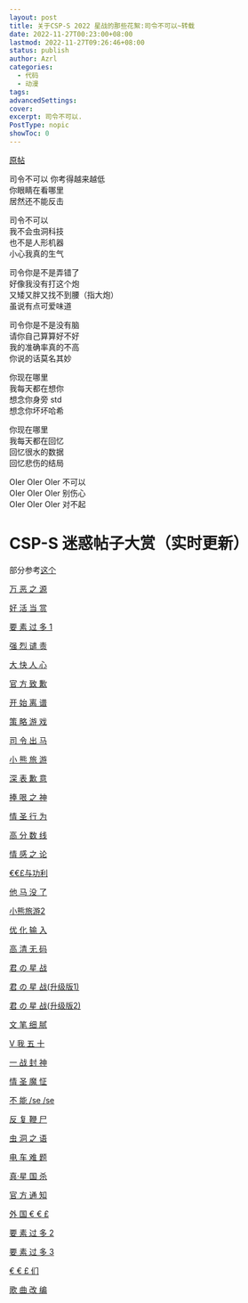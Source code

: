 ```yaml
---
layout: post
title: 关于CSP-S 2022 星战的那些花絮:司令不可以~转载
date: 2022-11-27T00:23:00+08:00
lastmod: 2022-11-27T09:26:46+08:00
status: publish
author: Azrl
categories: 
  - 代码
  - 动漫
tags: 
advancedSettings: 
cover: 
excerpt: 司令不可以.
PostType: nopic
showToc: 0
---
```


[原帖](https://www.luogu.com.cn/discuss/533173)

司令不可以
你考得越来越低  
你眼睛在看哪里  
居然还不能反击

司令不可以  
我不会虫洞科技  
也不是人形机器  
小心我真的生气

司令你是不是弄错了  
好像我没有打这个炮  
又矮又胖又找不到腰（指大炮）  
虽说有点可爱味道  

司令你是不是没有脑  
请你自己算算好不好  
我的准确率真的不高  
你说的话莫名其妙  

你现在哪里  
我每天都在想你  
想念你身旁 std  
想念你坏坏哈希  

你现在哪里  
我每天都在回忆  
回忆很水的数据  
回忆悲伤的结局  

OIer OIer OIer 不可以  
OIer OIer OIer 别伤心  
OIer OIer OIer 对不起  

# CSP-S 迷惑帖子大赏（实时更新）

部分参考[这个](https://www.luogu.com.cn/paste/bdru5vp4)

[万 恶 之 源](https://www.luogu.com.cn/contest/90216)

[好 活 当 赏](https://www.luogu.com.cn/discuss/525529)

[要 素 过 多 1](https://www.luogu.com.cn/discuss/525656)

[强 烈 谴 责](https://www.luogu.com.cn/discuss/525790)

[大 快 人 心](https://www.luogu.com.cn/discuss/525858)

[官 方 致 歉](https://www.luogu.com.cn/discuss/525852)

[开 始 离 谱](https://www.luogu.com.cn/discuss/526482)

[策 略 游 戏](https://www.luogu.com.cn/discuss/525879)

[司 令 出 马](https://www.luogu.com.cn/discuss/525867)

[小 熊 旅 游](https://www.luogu.com.cn/discuss/525872)

[深 表 歉 意](https://www.luogu.com.cn/discuss/525881)

[捧 哏 之 神](https://www.luogu.com.cn/discuss/525910)

[情 圣 行 为](https://www.luogu.com.cn/discuss/525922)

[高 分 数 线](https://www.luogu.com.cn/discuss/525883)

[情 感 之 论](https://www.luogu.com.cn/blog/303476/zheng-huo-zong-csp2022-s2-wu-chu-di-qing-gan-dao-li)

[€€£与功利](https://www.luogu.com.cn/discuss/526451)

[他 马 没 了](https://www.luogu.com.cn/discuss/526591)

[小熊旅游2](https://www.luogu.com.cn/discuss/526610)

[优 化 输 入](https://www.luogu.com.cn/discuss/526986)

[高 清 无 码](https://www.luogu.com.cn/discuss/527033)

[君 の 星 战](https://www.luogu.com.cn/discuss/526982)

[君 の 星 战(升级版1)](https://www.luogu.com.cn/paste/zcquwgde)

[君 の 星 战(升级版2)](https://www.luogu.com.cn/paste/rqpjh9q6)

[文 笔 细 腻](https://www.luogu.com.cn/discuss/527053)

[V 我 五 十](https://www.luogu.com.cn/discuss/525864)

[一 战 封 神](https://www.luogu.com.cn/discuss/525915)

[情 圣 魔 怔](https://www.luogu.com.cn/blog/303476/post-mozheng)

[不 能 /se /se](https://www.luogu.com.cn/discuss/527018)

[反 复 鞭 尸](https://www.luogu.com.cn/discuss/527047)

[虫 洞 之 语](https://www.luogu.com.cn/discuss/527243)

[电 车 难 题](https://www.luogu.com.cn/discuss/527260)

[真·星 国 杀](https://www.luogu.com.cn/discuss/527289)

[官 方 通 知](https://www.luogu.com.cn/discuss/527331)

[外 国 € € £](https://www.luogu.com.cn/discuss/527726)

[要 素 过 多 2](https://www.luogu.com.cn/discuss/527656)

[要 素 过 多 3](https://www.luogu.com.cn/discuss/529257)

[€  €  £  们](https://www.luogu.com.cn/discuss/529886)

[歌 曲 改 编](https://www.luogu.com.cn/discuss/533173)
